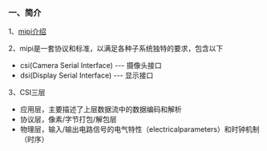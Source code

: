 ### 一、简介

1、[mipi介绍](https://zhuanlan.zhihu.com/p/92682047)

2、mipi是一套协议和标准，以满足各种子系统独特的要求，包含以下

- csi(Camera Serial Interface) --- 摄像头接口
- dsi(Display Serial Interface) --- 显示接口

3、CSI三层

- 应用层，主要描述了上层数据流中的数据编码和解析
- 协议层，像素/字节打包/解包层
- 物理层，输入/输出电路信号的电气特性（electricalparameters）和时钟机制（时序）
